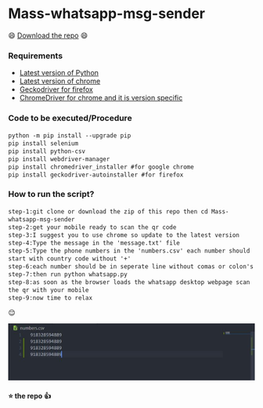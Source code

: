# Mass-whatsapp-msg-sender
 
 :smile: [Download the repo](https://github.com/eswar2001/Mass-whatsapp-msg-sender/archive/master.zip) :smile:
 
### Requirements
  * [Latest version of Python](https://www.python.org/ftp/python/3.8.3/python-3.8.3.exe)
  * [Latest version of chrome](https://www.google.com/chrome/)
  * [Geckodriver for firefox](https://github.com/mozilla/geckodriver/releases)
  * [ChromeDriver for chrome and it is version specific](https://chromedriver.chromium.org/)

### Code to be executed/Procedure
    python -m pip install --upgrade pip
    pip install selenium
    pip install python-csv
    pip install webdriver-manager
    pip install chromedriver_installer #for google chrome
    pip install geckodriver-autoinstaller #for firefox

### How to run the script?
    step-1:git clone or download the zip of this repo then cd Mass-whatsapp-msg-sender
    step-2:get your mobile ready to scan the qr code
    step-3:I suggest you to use chrome so update to the latest version
    step-4:Type the message in the 'message.txt' file
    step-5:Type the phone numbers in the 'numbers.csv' each number should start with country code without '+'
    step-6:each number should be in seperate line without comas or colon's
    step-7:then run python whatsapp.py
    step-8:as soon as the browser loads the whatsapp desktop webpage scan the qr with your mobile
    step-9:now time to relax  
 :relieved:
    
![how to put numbers in the csv file](https://github.com/eswar2001/Mass-whatsapp-msg-sender/blob/master/images/numberslist.jpg)
                                                     
                                                     
                                                     
                                                     
#### :star: the repo :+1: 
